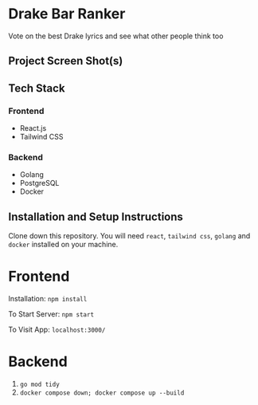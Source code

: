 # Drake Bar Ranker

Vote on the best Drake lyrics and see what other people think too

## Project Screen Shot(s)

## Tech Stack
### Frontend
* React.js
* Tailwind CSS

### Backend
* Golang
* PostgreSQL
* Docker

## Installation and Setup Instructions

Clone down this repository. You will need `react`, `tailwind css`, `golang` and `docker` installed on your machine.  

# Frontend
Installation:
`npm install`  

To Start Server:
`npm start`  

To Visit App:
`localhost:3000/`  

# Backend

1. `go mod tidy`
2. `docker compose down; docker compose up --build`
